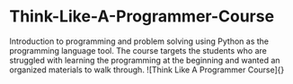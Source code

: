 # Think-Like-A-Programmer-Course
Introduction to programming and problem solving using Python as the programming language tool. The course targets the students who are struggled with learning the programming at the beginning and wanted an organized materials to walk through.
![Think Like A Programmer Course]{}
